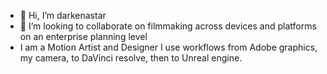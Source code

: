 - 👋 Hi, I’m darkenastar
- 💞️ I’m looking to collaborate on filmmaking across devices and platforms on an enterprise planning level
- I am a Motion Artist and Designer
I use workflows from Adobe graphics, my camera, to DaVinci resolve, then to Unreal engine.
<!---
darkenastar/darkenastar is a ✨ special ✨ repository because its `README.md` (this file) appears on your GitHub profile.
You can click the Preview link to take a look at your changes.
--->
